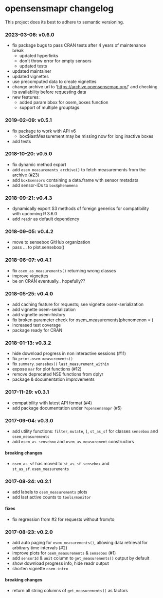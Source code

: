 # opensensmapr changelog
This project does its best to adhere to semantic versioning.

### 2023-03-06: v0.6.0
- fix package bugs to pass CRAN tests after 4 years of maintenance break 
  - updated hyperlinks
  - don't throw error for empty sensors
  - updated tests
- updated maintainer
- updated vignettes
- use precomputed data to create vignettes
- change archive url to 'https://archive.opensensemap.org/' and checking its availability before requesting data
- new features: 
  - added param bbox for osem_boxes function
  - support of multiple grouptags

### 2019-02-09: v0.5.1
- fix package to work with API v6
  - box$lastMeasurement may be missing now for long inactive boxes
- add tests

### 2018-10-20: v0.5.0
- fix dynamic method export
- add `osem_measurements_archive()` to fetch measurements from the archive (#23)
- add `box$sensors` containing a data.frame with sensor metadata
- add sensor-IDs to `box$phenomena`

### 2018-09-21: v0.4.3
- dynamically export S3 methods of foreign generics
  for compatibility with upcoming R 3.6.0
- add `readr` as default dependency

### 2018-09-05: v0.4.2
- move to sensebox GitHub organization
- pass ... to plot.sensebox()

### 2018-06-07: v0.4.1
- fix `osem_as_measurements()` returning wrong classes
- improve vignettes
- be on CRAN eventually.. hopefully??

### 2018-05-25: v0.4.0
- add caching feature for requests; see vignette osem-serialization
- add vignette osem-serialization
- add vignette osem-history
- fix broken parameter check for osem_measurements(phenomenon = )
- increased test coverage
- package ready for CRAN

### 2018-01-13: v0.3.2
- hide download progress in non interactive sessions (#11)
- fix `print.osem_measurements()`
- fix `summary.sensebox()` `last_measurement_within`
- expose `mar` for plot functions (#12)
- remove deprecated NSE functions from dplyr
- package & documentation improvements

### 2017-11-29: v0.3.1
- compatibility with latest API format (#4)
- add package documentation under `?opensensmapr` (#5)

### 2017-09-04: v0.3.0
- add utility functions: `filter`, `mutate`, `[`, `st_as_sf` for classes `sensebox` and `osem_measurements`
- add `osem_as_sensebox` and `osem_as_measurement` constructors

#### breaking changes
- `osem_as_sf` has moved to `st_as_sf.sensebox` and `st_as_sf.osem_measurements`

### 2017-08-24: v0.2.1
- add labels to `osem_measurements` plots
- add last active counts to `tools/monitor`

#### fixes
- fix regression from #2 for requests without from/to

### 2017-08-23: v0.2.0
- add auto paging for `osem_measurements()`, allowing data retrieval for arbitrary time intervals (#2)
- improve plots for `osem_measurements` & `sensebox` (#1)
- add `sensorId` & `unit` column to `get_measurements()` output by default
- show download progress info, hide readr output
- shorten vignette `osem-intro`

#### breaking changes
- return all string columns of `get_measurements()` as factors
